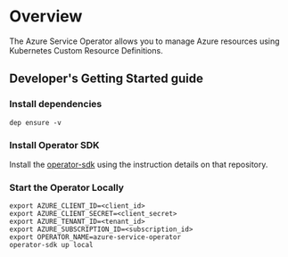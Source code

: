 # Overview

The Azure Service Operator allows you to manage Azure resources using Kubernetes Custom Resource Definitions.

## Developer's Getting Started guide

### Install dependencies

```
dep ensure -v 
```
### Install Operator SDK
Install the [operator-sdk](https://github.com/operator-framework/operator-sdk) using the instruction details on that repository.

### Start the Operator Locally

```
export AZURE_CLIENT_ID=<client_id>
export AZURE_CLIENT_SECRET=<client_secret>
export AZURE_TENANT_ID=<tenant_id>
export AZURE_SUBSCRIPTION_ID=<subscription_id>
export OPERATOR_NAME=azure-service-operator
operator-sdk up local
```
